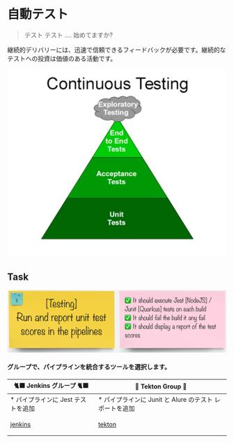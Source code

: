 # 自動テスト

> テスト テスト .... 始めてますか?

継続的デリバリーには、迅速で信頼できるフィードバックが必要です。継続的なテストへの投資は価値のある活動です。

![images/continuous-testing.png](images/continuous-testing.png)

## Task

![task-testing](./images/task-testing.png)

#### グループで、パイプラインを統合するツールを選択します。

🐈‍⬛ **Jenkins グループ** 🐈‍⬛ | 🐅 **Tekton Group** 🐅
--- | ---
* パイプラインに Jest テストを追加 | * パイプラインに Junit と Alure のテスト レポートを追加
<span style="color:blue;"><p><a href="3-revenge-of-the-automated-testing/2a-jenkins.md">jenkins</a></p></span> | <span style="color:blue;"><p><a href="3-revenge-of-the-automated-testing/2b-tekton.md">tekton</a></p></span>
